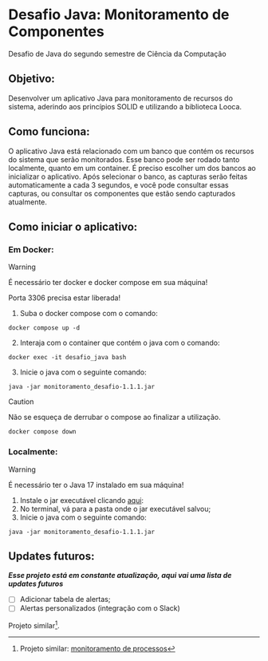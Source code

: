 # Desafio Java: Monitoramento de Componentes
Desafio de Java do segundo semestre de Ciência da Computação

## Objetivo:
Desenvolver um aplicativo Java para monitoramento de recursos do sistema, aderindo aos princípios SOLID e utilizando a biblioteca Looca.

## Como funciona:
O aplicativo Java está relacionado com um banco que contém os recursos do sistema que serão monitorados. Esse banco pode ser rodado tanto localmente, quanto em um container.
É preciso escolher um dos bancos ao inicializar o aplicativo. Após selecionar o banco, as capturas serão feitas automaticamente a cada 3 segundos, e você pode consultar essas capturas, ou consultar os componentes que estão sendo capturados atualmente.

## Como iniciar o aplicativo:
### Em Docker:

> [!WARNING]
> É necessário ter docker e docker compose em sua máquina!
> 
> Porta 3306 precisa estar liberada!

  1. Suba o docker compose com o comando:
```
docker compose up -d
```

  2. Interaja com o container que contém o java com o comando:
```
docker exec -it desafio_java bash
```

  3. Inicie o java com o seguinte comando:
```
java -jar monitoramento_desafio-1.1.1.jar
```

> [!CAUTION]
> Não se esqueça de derrubar o compose ao finalizar a utilização.
> ```
> docker compose down
> ```

### Localmente:

> [!WARNING]
> É necessário ter o Java 17 instalado em sua máquina!

  1. Instale o jar executável clicando [aqui](https://github.com/giomenezes/monitoramento_desafio/releases/download/1.1.1/monitoramento_desafio-1.1.1.jar):
  2. No terminal, vá para a pasta onde o jar executável salvou;
  3. Inicie o java com o seguinte comando:
```
java -jar monitoramento_desafio-1.1.1.jar
```

## Updates futuros:
***Esse projeto está em constante atualização, aqui vai uma lista de updates futuros***
  - [ ] Adicionar tabela de alertas;
  - [ ] Alertas personalizados (integração com o Slack)

Projeto similar[^1].
[^1]: Projeto similar: [monitoramento de processos](https://github.com/giomenezes/monitoramento-processos)
